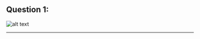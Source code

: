 Question 1:
------------
![alt text](https://github.com/YasminFathy/Coursera-Machine-Learning-AndrewNg/new/master/Week1/imgs/Quiz3_1.png "Logo Title Text 1")







------------------------------------------------------------------------------------------------------------------------
